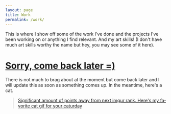 ```yaml
---
layout: page
title: Work
permalink: /work/
---
```

This is where I show off some of the work I've done and the projects I've been working on or anything I find relevant. And my art skills! (I don't have much art skills worthy the name but hey, you may see some of it here).


# [Sorry, come back later =) ](https://teodorcarlsson.github.io/)
There is not much to brag about at the moment but come back later and I will update this as soon as something comes up. In the meantime, here's a cat.

<!--<img src="https://i.imgur.com/8jlcB7d.mp4" alt="cat gif">-->

<blockquote class="imgur-embed-pub" lang="en" data-id="a/pDVdg"><a href="//imgur.com/a/pDVdg">
Significant amount of points away from next imgur rank. Here&#39;s my favorite cat gif for your caturday
</a></blockquote>
<script async src="//s.imgur.com/min/embed.js" charset="utf-8"></script>
